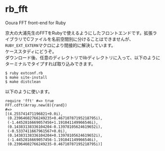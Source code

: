 # rb_fft
Ooura FFT front-end for Ruby

京大の大浦先生のFFTをRubyで使えるようにしたフロントエンドです。拡張ライブラリでCファイルを名前空間別に分けることはできませんが、`RUBY_EXT_EXTERN`マクロにより間接的に解決しています。  
ケーススタディにどうぞ。  
ダウンロード後、任意のディレクトリでlibディレクトリに入って、以下のようにターミナルでタイプすれば取り込みできます。  
```
$ ruby extconf.rb
$ make site-install
$ make distclean
```
以下のように使います。  
```
require 'fft' #=> true
FFT.cdft(Array.new(8){rand})
#=> 
[(4.255741471196821+0.0i),
 (0.23964602766249235+0.46710787195218795i),
 (-1.4452816669057456+1.191041149966546i),
 (0.14383138336104204-0.13978105624619652i),
 (-0.5337411667961567+0.0i),
 (0.14383138336104204+0.13978105624619652i),
 (-1.4452816669057456-1.191041149966546i),
 (0.23964602766249235-0.46710787195218795i)]
```

